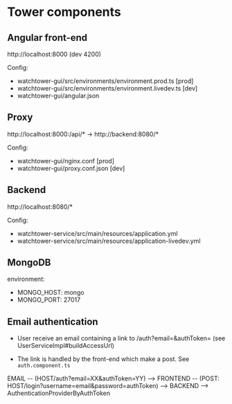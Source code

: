 # Tower components

## Angular front-end 

  http://localhost:8000 (dev 4200) 

Config:

  - watchtower-gui/src/environments/environment.prod.ts     [prod]
  - watchtower-gui/src/environments/environment.livedev.ts  [dev]
  - watchtower-gui/angular.json

## Proxy 

  http://localhost:8000:/api/* -> http://backend:8080/*  

Config: 
  - watchtower-gui/nginx.conf       [prod]
  - watchtower-gui/proxy.conf.json  [dev]

## Backend

  http://localhost:8080/*  
  
Config:
  - watchtower-service/src/main/resources/application.yml
  - watchtower-service/src/main/resources/application-livedev.yml

## MongoDB

environment:

  - MONGO_HOST: mongo
  - MONGO_PORT: 27017
 

## Email authentication

- User receive an email containing a link to <host>/auth?email=<email>&authToken=<authToken>
  (see UserServiceImpl#buildAccessUrl)

- The link is handled by the front-end which make a post. See `auth.component.ts`

EMAIL -- (HOST/auth?email=XX&authToken=YY) --> FRONTEND -- (POST: HOST/login?username=email&password=authToken) --> BACKEND --> AuthenticationProviderByAuthToken